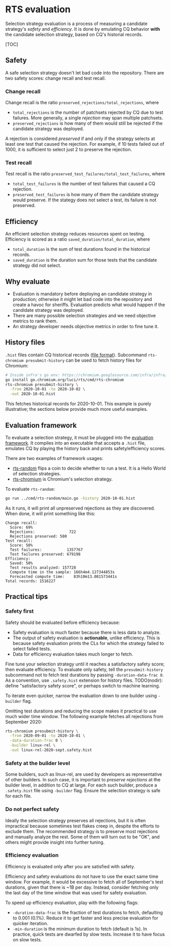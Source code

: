 # RTS evaluation

Selection strategy evaluation is a process of measuring a candidate strategy's
*safety* and *efficiency*. It is done by emulating CQ behavior **with** the
candidate selection strategy, based on CQ's historial records.

[TOC]

## Safety

A safe selection strategy doesn't let bad code into the repository.
There are two safety scores: change recall and test recall.

### Change recall

Change recall is the ratio `preserved_rejections/total_rejections`, where
*   `total_rejections` is the number of patchsets rejected by CQ due to test
    failures. More generally, a single *rejection* may span multiple patchsets.
*  `preserved_rejections` is how many of them would still be rejected
    if the candidate strategy was deployed.

A rejection is considered *preserved* if and only if the strategy selects
at least one test that caused the rejection. For example, if 10 tests failed out
of 1000, it is sufficient to select just 2 to preserve the rejection.

### Test recall

Test recall is the ratio `preserved_test_failures/total_test_failures`, where
*   `total_test_failures` is the number of test failures that caused a CQ
    rejection.
*   `preserved_test_failures` is how many of them the candidate strategy would
    preserve. If the stategy does not select a test, its failure is not
    preserved.

## Efficiency

An efficient selection strategy reduces resources spent on testing.
Efficiency is scored as a ratio `saved_duration/total_duration`, where

*   `total_duration` is the sum of test durations found in the historical
    records.
*   `saved_duration` is the duration sum for those tests that the candidate
    strategy did not select.

## Why evaluate

* Evaluation is mandatory before deploying an candidate strategy in production;
  otherwise it might let bad code into the repository and create a havoc for
  sheriffs. Evaluation predicts what would happen if the candidate strategy
  was deployed.
* There are many possible selection strategies and we need objective metrics to
  rank them.
* An strategy developer needs objective metrics in order to fine tune it.

## History files

`.hist` files contain CQ historical records
([file format](https://go.chromium.org/luci/rts/presubmit/eval/history)).
Subcommand `rts-chromium presubmit-history` can be used to fetch history
files for Chromium:

```bash
# Inside infra's go env: https://chromium.googlesource.com/infra/infra/+/master/go/README.md
go install go.chromium.org/luci/rts/cmd/rts-chromium
rts-chromium presubmit-history \
  -from 2020-10-01 -to 2020-10-02 \
  -out 2020-10-01.hist
```

This fetches historical records for 2020-10-01. This example is purely
illustrative; the sections below provide much more useful examples.

## Evaluation framework

To evaluate a selection strategy, it must be plugged into the
[evaluation framework](https://go.chromium.org/luci/rts/presubmit/eval).
It compiles into an executable that accepts a `.hist` file, emulates CQ by
playing the history back and prints safety/efficiency scores.

There are two examples of framework usages:

* [rts-random](../cmd/rts-random) flips a coin to decide whether to run a
  test. It is a Hello World of selection strategies.
* [rts-chromium](../cmd/rts-chromium/eval.go) is Chromium's selection strategy.

To evaluate `rts-random`:
```bash
go run ../cmd/rts-random/main.go -history 2020-10-01.hist
```

As it runs, it will print all unpreserved rejections as they are discovered.
When done, it will print something like this:

```
Change recall:
  Score: 69%
  Rejections:               722
  Rejections preserved: 500
Test recall:
  Score: 50%
  Test failures:           1357767
  Test failures preserved: 679198
Efficiency:
  Saved: 50%
  Test results analyzed: 157728
  Compute time in the sample: 166h4m4.127344853s
  Forecasted compute time:    83h10m13.081573441s
Total records: 1516227
```

## Practical tips

### Safety first

Safety should be evaluated before efficiency because:
* Safety evaluation is much faster because there is less data to analyze.
* The output of safety evaluation is **actionable**, unlike efficiency.
  This is because safety evaluation prints the CLs for which the strategy
  failed to select failed tests.
* Data for efficiency evaluation takes much longer to fetch.

Fine tune your selection strategy until it reaches a satisfactory safety score;
then evaluate efficiency. To evaluate only safety, tell the
`presubmit-history` subcommand not to fetch test durations by passing
`-duration-data-frac 0`. As a convention, use `.safety.hist` extension for
history files.
TODO(nodir): define "satisfactory safety score", or perhaps switch to machine
learning.

To iterate even quicker, narrow the evaluation down to one builder using
`-builder` flag.

Omitting test durations and reducing the scope makes it practical to use much wider time window.
The following example fetches all rejections from September 2020:

```bash
rts-chromium presubmit-history \
  -from 2020-09-01 -to 2020-10-01 \
  -data-duration-frac 0 \
  -builder linux-rel \
  -out linux-rel-2020-sept.safety.hist
```

### Safety at the builder level

Some builders, such as linux-rel, are used by developers as representative
of other builders.
In such case, it is important to *preserve rejections* at the builder level,
in addition to CQ at large. For each such builder, produce a `.safety.hist`
file using `-builder` flag. Ensure the selection strategy is safe for each file.

### Do not perfect safety

Ideally the selection strategy preserves all rejections, but it is often
impractical because sometimes test flakes creep in, despite the efforts to
exclude them.
The recommended strategy is to preserve most rejections and manually analyze the rest.
Some of them will turn out to be "OK", and others might provide insight into
further tuning.

### Efficiency evaluation

Efficiency is evaluated only after you are satisfied with safety.

Efficiency and safety evaluations do not have to use the exact same
time window. For example, it would be excessive to fetch all of September's
test durations, given that there is ~1B per day. Instead, consider fetching
only the last day of the time window that was used for safety evaluation.

To speed up efficiency evaluation, play with the following flags:

* `-duration-data-frac` is the fraction of test durations to fetch,
  defaulting to 0.001 (0.1%). Reduce it to get faster and less precise
  evaluation for quicker iteration.
* `-min-duration` is the minimum duration to fetch (default is 1s). In practice,
  quick tests are dwarfed by slow tests. Increase it to have focus on slow tests.

